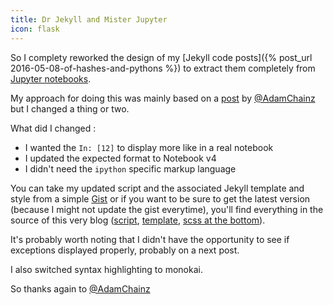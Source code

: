 ```yaml
---
title: Dr Jekyll and Mister Jupyter
icon: flask
---
```


So I complety reworked the design of my [Jekyll code posts]({% post_url 2016-05-08-of-hashes-and-pythons %}) to extract them completely from [Jupyter notebooks](http://jupyter.org/).

My approach for doing this was mainly based on a [post](https://adamj.eu/tech/2014/09/21/using-ipython-notebook-to-write-jekyll-blog-posts/) by [@AdamChainz](https://twitter.com/AdamChainz) but I changed a thing or two.

What did I changed :

* I wanted the `In: [12]` to display more like in a real notebook
* I updated the expected format to Notebook v4
* I didn't need the `ipython` specific markup language

You can take my updated script and the associated Jekyll template and style from a simple [Gist](https://gist.github.com/ewjoachim/570022bb7a08403cbe525fe82bd6d3e4) or if you want to be sure to get the latest version (because I might not update the gist everytime), you'll find everything in the source of this very blog ([script](https://github.com/ewjoachim/ewjoachim.github.io/blob/master/_scripts/ipynb_to_jekyll.py), [template](https://github.com/ewjoachim/ewjoachim.github.io/blob/master/_includes/notebook-cell.html), [scss at the bottom](https://github.com/ewjoachim/ewjoachim.github.io/blob/master/css/style.scss)).

It's probably worth noting that I didn't have the opportunity to see if exceptions displayed properly, probably on a next post.

I also switched syntax highlighting to monokai.

So thanks again to [@AdamChainz](https://twitter.com/AdamChainz)
